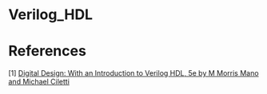 # Verilog_HDL
# References
[1] [Digital Design: With an Introduction to Verilog HDL, 5e by M Morris Mano and Michael Ciletti](https://www.amazon.in/Digital-Design-Introduction-Verilog-HDL/dp/8131794741/ref=sr_1_1?ie=UTF8&qid=1515868931&sr=8-1&keywords=digital+design+by+morris+mano+5th+edition)
